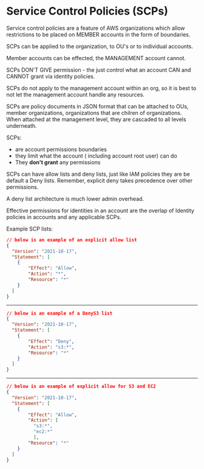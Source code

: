 # Service Control Policies (SCPs)

Service control policies are a feature of AWS organizations which allow restrictions to be placed on MEMBER accounts in the form of boundaries.

SCPs can be applied to the organization, to OU's or to individual accounts.

Member accounts can be effected, the MANAGEMENT account cannot.

SCPs DON'T GIVE permission - the just control what an account CAN and CANNOT grant via identity policies.

SCPs do not apply to the management account within an org, so it is best to not let the management account handle any resources.

SCPs are policy documents in JSON format that can be attached to OUs, member organizations, organizations that are chilren of organizations.  When attached at the management level, they are cascaded to all levels underneath.

SCPs:

- are account permissions boundaries
- they limit what the account ( including account root user) can do
- They **don't grant** any permissions

SCPs can have allow lists and deny lists, just like IAM policies they are be default a Deny lists.  Remember, explicit deny takes precedence over other permissions.

A deny list architecture is much lower admin overhead.

Effective permissions for identities in an account are the overlap of Identity policies in accounts and any applicable SCPs.

Example SCP lists:

```json
// below is an example of an explicit allow list
{
  "Version": "2021-10-17",
  "Statement": [
    {
        "Effect": "Allow",
        "Action": "*",
        "Resource": "*"
    }
  ]
}
```

---

```json
// below is an example of a DenyS3 list
{
  "Version": "2021-10-17",
  "Statement": [
    {
        "Effect": "Deny",
        "Action": "s3:*",
        "Resource": "*"
    }
  ]
}
```

---

```json
// below is an example of explicit allow for S3 and EC2
{
  "Version": "2021-10-17",
  "Statement": [
    {
        "Effect": "Allow",
        "Action": [
          "s3:*",
          "ec2:*"
          ],
        "Resource": "*"
    }
  ]
}
```
